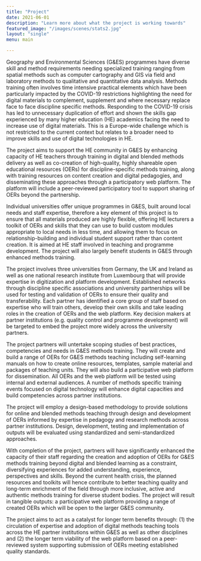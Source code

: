 ```yaml
---
title: "Project"
date: 2021-06-01
description: "Learn more about what the project is working towards"
featured_image: "/images/scenes/stats2.jpg"
layout: "single"
menu: main

---
```


Geography and Environmental Sciences (G&ES) programmes have diverse skill and method requirements needing specialized training ranging from spatial methods such as computer cartography and GIS via field and laboratory methods to qualitative and quantitative data analysis. Methods training often involves time intensive practical elements which have been particularly impacted by the COVID-19 restrictions highlighting the need for digital materials to complement, supplement and where necessary replace face to face discipline specific methods. Responding to the COVID-19 crisis has led to unnecessary duplication of effort and shown the skills gap experienced by many higher education (HE) academics facing the need to increase use of digital materials. This is a Europe-wide challenge which is not restricted to the current context but relates to a broader need to improve skills and use of digital technologies in HE.

The project aims to support the HE community in G&ES by enhancing capacity of HE teachers through training in digital and blended methods delivery as well as co-creation of high-quality, highly shareable open educational resources (OERs) for discipline-specific methods training, along with training resources on content creation and digital pedagogies, and disseminating these approaches through a participatory web platform. The platform will include a peer-reviewed participatory tool to support sharing of OERs beyond the partnership.

Individual universities offer unique programmes in G&ES, built around local needs and staff expertise, therefore a key element of this project is to ensure that all materials produced are highly flexible, offering HE lecturers a toolkit of OERs and skills that they can use to build custom modules appropriate to local needs in less time, and allowing them to focus on relationship-building and individual student support rather than content creation. It is aimed at HE staff involved in teaching and programme development. The project will also largely
benefit students in G&ES through enhanced methods training.

The project involves three universities from Germany, the UK and Ireland as well as one national research institute from Luxembourg that will provide expertise in digitization and platform development. Established networks through discipline specific associations and university partnerships will be used for testing and validation of OERs to ensure their quality and transferability. Each partner has identified a core group of staff based on expertise who will train others, develop their own skills and take leading roles in the creation of OERs and the web platform. Key decision makers at partner institutions (e.g. quality control and programme development) will be targeted to embed the project more widely across the university partners.

The project partners will untertake scoping studies of best practices, competencies and needs in G&ES methods training. They will create and build a range of OERs for G&ES methods teaching including self-learning manuals on how to create online resources, templates, sample material and packages of teaching units. They will also build a participative web platform for dissemination. All OERs and the web platform will be tested using internal and external audiences. A number of methods specific training events focused on digital technology will enhance digital capacities and build competencies across partner institutions.

The project will employ a design-based methodology to provide solutions for online and blended methods teaching through design and development of OERs informed by expertise in pedagogy and research methods across partner institutions. Design, development, testing and implementation of outputs will be evaluated using standardized and semi-standardized approaches.

With completion of the project, partners will have significantly enhanced the capacity of their staff regarding the creation and adoption of OERs for G&ES methods training beyond digital and blended learning as a constraint, diversifying experiences for added understanding, experience, perspectives and skills. Beyond the current health crisis, the planned resources and toolkits will hence contribute to better teaching quality and long-term enrichment of the field through more inclusive, active and authentic methods training for diverse student bodies. The project will result in tangible outputs: a participative web platform providing a range of created OERs which will be open to the larger G&ES community.

The project aims to act as a catalyst for longer term benefits through: (1) the circulation of expertise and adoption of digital methods teaching tools across the HE partner institutions within G&ES as well as other disciplines and (2) the longer term viability of the web platform based on a peer-reviewed system supporting submission of OERs meeting established quality standards.
